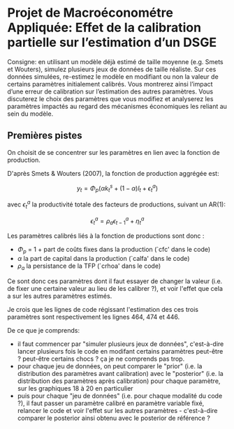 # Projet de Macroéconométre Appliquée: Effet de la calibration partielle sur l’estimation d’un DSGE

Consigne: en utilisant un modèle déjà estimé de taille moyenne (e.g. Smets et Wouters), simulez plusieurs jeux de données de taille réaliste. Sur ces données simulées, re-estimez le modèle en modifiant ou non la valeur de certains paramètres initialement calibrés. Vous montrerez ainsi l’impact d’une erreur de calibration sur l’estimation des autres paramètres. Vous discuterez le choix des paramètres que vous modifiez et analyserez les paramètres impactés au regard des mécanismes économiques les reliant au sein du modèle.


## Premières pistes

On choisit de se concentrer sur les paramètres en lien avec la fonction de production. 

D'après Smets & Wouters (2007), la fonction de production aggrégée est: 

$$ y_t = \Phi_p \left( \alpha k_t^s + (1 - \alpha) l_t + \epsilon_t^a \right) $$ 

avec $\epsilon_t^a$ la productivité totale des facteurs de productions, suivant un AR(1): 

$$ \epsilon_t^a = \rho_a \epsilon_{t-1}^a + \eta_t^a $$

Les paramètres calibrés liés à la fonction de productions sont donc : 
- $\Phi_p$ = 1 + part de coûts fixes dans la production (`cfc' dans le code)
- $\alpha$ la part de capital dans la production (`calfa' dans le code)
- $\rho_a$ la persistance de la TFP (`crhoa' dans le code)

Ce sont donc ces paramètres dont il faut essayer de changer la valeur (i.e. de fixer une certaine valeur au lieu de les calibrer ?), et voir l'effet que cela a sur les autres paramètres estimés. 

Je crois que les lignes de code régissant l'estimation des ces trois paramètres sont respectivement les lignes 464, 474 et 446. 

De ce que je comprends:
- il faut commencer par "simuler plusieurs jeux de données", c'est-à-dire lancer plusieurs fois le code en modifant certains paramètres peut-être ? peut-être certains chocs ? ça je ne comprends pas trop. 
- pour chaque jeu de données, on peut comparer le "prior" (i.e. la distribution des paramètres avant calibration) avec le "posterior" (i.e. la distribution des paramètres après calibration) pour chaque paramètre, sur les graphiques 18 à 20 en particulier
- puis pour chaque "jeu de données" (i.e. pour chaque modalité du code ?), il faut passer un paramètre calibré en paramètre variable fixé, relancer le code et voir l'effet sur les autres paramètres - c'est-à-dire comparer le posterior ainsi obtenu avec le posterior de référence ? 
